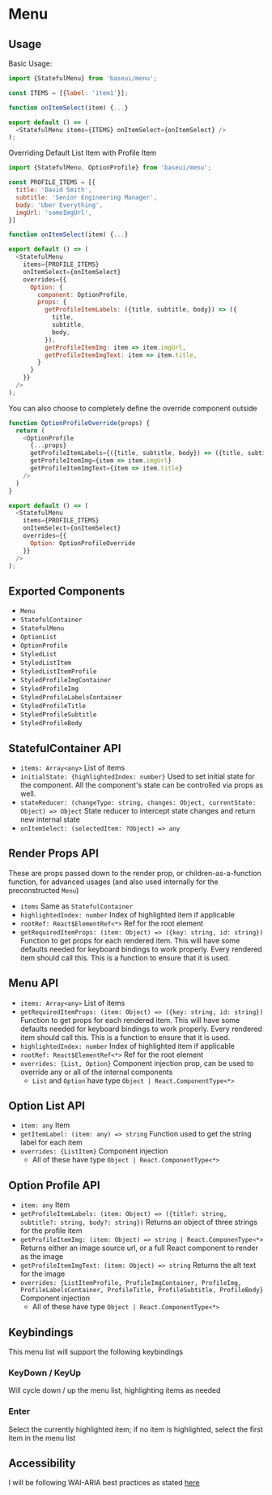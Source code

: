 # Menu

## Usage

Basic Usage:

```javascript
import {StatefulMenu} from 'baseui/menu';

const ITEMS = [{label: 'item1'}];

function onItemSelect(item) {...}

export default () => (
  <StatefulMenu items={ITEMS} onItemSelect={onItemSelect} />
);
```

Overriding Default List Item with Profile Item

```javascript
import {StatefulMenu, OptionProfile} from 'baseui/menu';

const PROFILE_ITEMS = [{
  title: 'David Smith',
  subtitle: 'Senior Engineering Manager',
  body: 'Uber Everything',
  imgUrl: 'someImgUrl',
}]

function onItemSelect(item) {...}

export default () => (
  <StatefulMenu
    items={PROFILE_ITEMS}
    onItemSelect={onItemSelect}
    overrides={{
      Option: {
        component: OptionProfile,
        props: {
          getProfileItemLabels: ({title, subtitle, body}) => ({
            title,
            subtitle,
            body,
          }),
          getProfileItemImg: item => item.imgUrl,
          getProfileItemImgText: item => item.title,
        }
      }
    }}
  />
);
```

You can also choose to completely define the override component outside

```javascript
function OptionProfileOverride(props) {
  return (
    <OptionProfile
      {...props}
      getProfileItemLabels={({title, subtitle, body}) => ({title, subtitle, body})}
      getProfileItemImg={item => item.imgUrl}
      getProfileItemImgText={item => item.title}
    />
  )
}

export default () => (
  <StatefulMenu
    items={PROFILE_ITEMS}
    onItemSelect={onItemSelect}
    overrides={{
      Option: OptionProfileOverride
    }}
  />
);
```

## Exported Components

* `Menu`
* `StatefulContainer`
* `StatefulMenu`
* `OptionList`
* `OptionProfile`
* `StyledList`
* `StyledListItem`
* `StyledListItemProfile`
* `StyledProfileImgContainer`
* `StyledProfileImg`
* `StyledProfileLabelsContainer`
* `StyledProfileTitle`
* `StyledProfileSubtitle`
* `StyledProfileBody`

## StatefulContainer API

* `items: Array<any>`
  List of items
* `initialState: {highlightedIndex: number}`
  Used to set initial state for the component. All the component's state can be controlled via props as well.
* `stateReducer: (changeType: string, changes: Object, currentState: Object) => Object`
  State reducer to intercept state changes and return new internal state
* `onItemSelect: (selectedItem: ?Object) => any`

## Render Props API

These are props passed down to the render prop, or children-as-a-function function, for advanced usages (and also used internally for the preconstructed `Menu`)

* `items`
  Same as `StatefulContainer`
* `highlightedIndex: number`
  Index of highlighted item if applicable
* `rootRef: React$ElementRef<*>`
  Ref for the root element
* `getRequiredItemProps: (item: Object) => ({key: string, id: string})`
  Function to get props for each rendered item. This will have some defaults needed for keyboard bindings to work properly. Every rendered item should call this. This is a function to ensure that it is used.

## Menu API

* `items: Array<any>`
  List of items
* `getRequiredItemProps: (item: Object) => ({key: string, id: string})`
  Function to get props for each rendered item. This will have some defaults needed for keyboard bindings to work properly. Every rendered item should call this. This is a function to ensure that it is used.
* `highlightedIndex: number`
  Index of highlighted item if applicable
* `rootRef: React$ElementRef<*>`
  Ref for the root element
* `overrides: {List, Option}`
  Component injection prop, can be used to override any or all of the internal components
  * `List` and `Option` have type `Object | React.ComponentType<*>`

## Option List API

* `item: any`
  Item
* `getItemLabel: (item: any) => string`
  Function used to get the string label for each item
* `overrides: {ListItem}`
  Component injection
  * All of these have type `Object | React.ComponentType<*>`

## Option Profile API

* `item: any`
  Item
* `getProfileItemLabels: (item: Object) => ({title?: string, subtitle?: string, body?: string})`
  Returns an object of three strings for the profile item
* `getProfileItemImg: (item: Object) => string | React.ComponenType<*>`
  Returns either an image source url, or a full React component to render as the image
* `getProfileItemImgText: (item: Object) => string`
  Returns the alt text for the image
* `overrides: {ListItemProfile, ProfileImgContainer, ProfileImg, ProfileLabelsContainer, ProfileTitle, ProfileSubtitle, ProfileBody}`
  Component injection
  * All of these have type `Object | React.ComponentType<*>`

## Keybindings

This menu list will support the following keybindings

### KeyDown / KeyUp

Will cycle down / up the menu list, highlighting items as needed

### Enter

Select the currently highlighted item; if no item is highlighted, select the first item in the menu list

## Accessibility

I will be following WAI-ARIA best practices as stated [here](https://www.w3.org/TR/wai-aria-practices-1.1/examples/combobox/aria1.0pattern/combobox-autocomplete-both.html)
